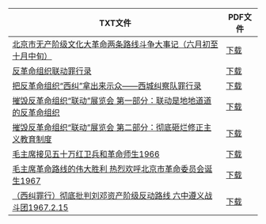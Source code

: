 | TXT文件 | PDF文件 |
| ------- | ------- |
| [北京市无产阶级文化大革命两条路线斗争大事记（六月初至十月中旬）](%E5%8C%97%E4%BA%AC%E5%B8%82%E6%97%A0%E4%BA%A7%E9%98%B6%E7%BA%A7%E6%96%87%E5%8C%96%E5%A4%A7%E9%9D%A9%E5%91%BD%E4%B8%A4%E6%9D%A1%E8%B7%AF%E7%BA%BF%E6%96%97%E4%BA%89%E5%A4%A7%E4%BA%8B%E8%AE%B0%EF%BC%88%E5%85%AD%E6%9C%88%E5%88%9D%E8%87%B3%E5%8D%81%E6%9C%88%E4%B8%AD%E6%97%AC%EF%BC%89.txt) | [下载](%E5%8C%97%E4%BA%AC%E5%B8%82%E6%97%A0%E4%BA%A7%E9%98%B6%E7%BA%A7%E6%96%87%E5%8C%96%E5%A4%A7%E9%9D%A9%E5%91%BD%E4%B8%A4%E6%9D%A1%E8%B7%AF%E7%BA%BF%E6%96%97%E4%BA%89%E5%A4%A7%E4%BA%8B%E8%AE%B0%EF%BC%88%E5%85%AD%E6%9C%88%E5%88%9D%E8%87%B3%E5%8D%81%E6%9C%88%E4%B8%AD%E6%97%AC%EF%BC%89.pdf) |
| [反革命组织联动罪行录](%E5%8F%8D%E9%9D%A9%E5%91%BD%E7%BB%84%E7%BB%87%E8%81%94%E5%8A%A8%E7%BD%AA%E8%A1%8C%E5%BD%95.txt) | [下载](%E5%8F%8D%E9%9D%A9%E5%91%BD%E7%BB%84%E7%BB%87%E8%81%94%E5%8A%A8%E7%BD%AA%E8%A1%8C%E5%BD%95.pdf) |
| [把反革命组织“西纠”拿出来示众——西城纠察队罪行录](%E6%8A%8A%E5%8F%8D%E9%9D%A9%E5%91%BD%E7%BB%84%E7%BB%87%E2%80%9C%E8%A5%BF%E7%BA%A0%E2%80%9D%E6%8B%BF%E5%87%BA%E6%9D%A5%E7%A4%BA%E4%BC%97%E2%80%94%E2%80%94%E8%A5%BF%E5%9F%8E%E7%BA%A0%E5%AF%9F%E9%98%9F%E7%BD%AA%E8%A1%8C%E5%BD%95.txt) | [下载](%E6%8A%8A%E5%8F%8D%E9%9D%A9%E5%91%BD%E7%BB%84%E7%BB%87%E2%80%9C%E8%A5%BF%E7%BA%A0%E2%80%9D%E6%8B%BF%E5%87%BA%E6%9D%A5%E7%A4%BA%E4%BC%97%E2%80%94%E2%80%94%E8%A5%BF%E5%9F%8E%E7%BA%A0%E5%AF%9F%E9%98%9F%E7%BD%AA%E8%A1%8C%E5%BD%95.pdf) |
| [摧毁反革命组织“联动”展览会 第一部分：联动是地地道道的反革命组织](%E6%91%A7%E6%AF%81%E5%8F%8D%E9%9D%A9%E5%91%BD%E7%BB%84%E7%BB%87%E2%80%9C%E8%81%94%E5%8A%A8%E2%80%9D%E5%B1%95%E8%A7%88%E4%BC%9A%20%E7%AC%AC%E4%B8%80%E9%83%A8%E5%88%86%EF%BC%9A%E8%81%94%E5%8A%A8%E6%98%AF%E5%9C%B0%E5%9C%B0%E9%81%93%E9%81%93%E7%9A%84%E5%8F%8D%E9%9D%A9%E5%91%BD%E7%BB%84%E7%BB%87.txt) | [下载](%E6%91%A7%E6%AF%81%E5%8F%8D%E9%9D%A9%E5%91%BD%E7%BB%84%E7%BB%87%E2%80%9C%E8%81%94%E5%8A%A8%E2%80%9D%E5%B1%95%E8%A7%88%E4%BC%9A%20%E7%AC%AC%E4%B8%80%E9%83%A8%E5%88%86%EF%BC%9A%E8%81%94%E5%8A%A8%E6%98%AF%E5%9C%B0%E5%9C%B0%E9%81%93%E9%81%93%E7%9A%84%E5%8F%8D%E9%9D%A9%E5%91%BD%E7%BB%84%E7%BB%87.pdf) |
| [摧毁反革命组织“联动”展览会 第二部分：彻底砸烂修正主义教育制度](%E6%91%A7%E6%AF%81%E5%8F%8D%E9%9D%A9%E5%91%BD%E7%BB%84%E7%BB%87%E2%80%9C%E8%81%94%E5%8A%A8%E2%80%9D%E5%B1%95%E8%A7%88%E4%BC%9A%20%E7%AC%AC%E4%BA%8C%E9%83%A8%E5%88%86%EF%BC%9A%E5%BD%BB%E5%BA%95%E7%A0%B8%E7%83%82%E4%BF%AE%E6%AD%A3%E4%B8%BB%E4%B9%89%E6%95%99%E8%82%B2%E5%88%B6%E5%BA%A6.txt) | [下载](%E6%91%A7%E6%AF%81%E5%8F%8D%E9%9D%A9%E5%91%BD%E7%BB%84%E7%BB%87%E2%80%9C%E8%81%94%E5%8A%A8%E2%80%9D%E5%B1%95%E8%A7%88%E4%BC%9A%20%E7%AC%AC%E4%BA%8C%E9%83%A8%E5%88%86%EF%BC%9A%E5%BD%BB%E5%BA%95%E7%A0%B8%E7%83%82%E4%BF%AE%E6%AD%A3%E4%B8%BB%E4%B9%89%E6%95%99%E8%82%B2%E5%88%B6%E5%BA%A6.pdf) |
| [毛主席接见五十万红卫兵和革命师生1966](%E6%AF%9B%E4%B8%BB%E5%B8%AD%E6%8E%A5%E8%A7%81%E4%BA%94%E5%8D%81%E4%B8%87%E7%BA%A2%E5%8D%AB%E5%85%B5%E5%92%8C%E9%9D%A9%E5%91%BD%E5%B8%88%E7%94%9F1966.txt) | [下载](%E6%AF%9B%E4%B8%BB%E5%B8%AD%E6%8E%A5%E8%A7%81%E4%BA%94%E5%8D%81%E4%B8%87%E7%BA%A2%E5%8D%AB%E5%85%B5%E5%92%8C%E9%9D%A9%E5%91%BD%E5%B8%88%E7%94%9F1966.pdf) |
| [毛主席革命路线的伟大胜利 热烈欢呼北京市革命委员会诞生1967](%E6%AF%9B%E4%B8%BB%E5%B8%AD%E9%9D%A9%E5%91%BD%E8%B7%AF%E7%BA%BF%E7%9A%84%E4%BC%9F%E5%A4%A7%E8%83%9C%E5%88%A9%20%E7%83%AD%E7%83%88%E6%AC%A2%E5%91%BC%E5%8C%97%E4%BA%AC%E5%B8%82%E9%9D%A9%E5%91%BD%E5%A7%94%E5%91%98%E4%BC%9A%E8%AF%9E%E7%94%9F1967.txt) | [下载](%E6%AF%9B%E4%B8%BB%E5%B8%AD%E9%9D%A9%E5%91%BD%E8%B7%AF%E7%BA%BF%E7%9A%84%E4%BC%9F%E5%A4%A7%E8%83%9C%E5%88%A9%20%E7%83%AD%E7%83%88%E6%AC%A2%E5%91%BC%E5%8C%97%E4%BA%AC%E5%B8%82%E9%9D%A9%E5%91%BD%E5%A7%94%E5%91%98%E4%BC%9A%E8%AF%9E%E7%94%9F1967.pdf) |
| [（西纠罪行）彻底批判刘邓资产阶级反动路线 六中遵义战斗团1967.2.15](%EF%BC%88%E8%A5%BF%E7%BA%A0%E7%BD%AA%E8%A1%8C%EF%BC%89%E5%BD%BB%E5%BA%95%E6%89%B9%E5%88%A4%E5%88%98%E9%82%93%E8%B5%84%E4%BA%A7%E9%98%B6%E7%BA%A7%E5%8F%8D%E5%8A%A8%E8%B7%AF%E7%BA%BF%20%E5%85%AD%E4%B8%AD%E9%81%B5%E4%B9%89%E6%88%98%E6%96%97%E5%9B%A21967.2.15.txt) | [下载](%EF%BC%88%E8%A5%BF%E7%BA%A0%E7%BD%AA%E8%A1%8C%EF%BC%89%E5%BD%BB%E5%BA%95%E6%89%B9%E5%88%A4%E5%88%98%E9%82%93%E8%B5%84%E4%BA%A7%E9%98%B6%E7%BA%A7%E5%8F%8D%E5%8A%A8%E8%B7%AF%E7%BA%BF%20%E5%85%AD%E4%B8%AD%E9%81%B5%E4%B9%89%E6%88%98%E6%96%97%E5%9B%A21967.2.15.pdf) |
